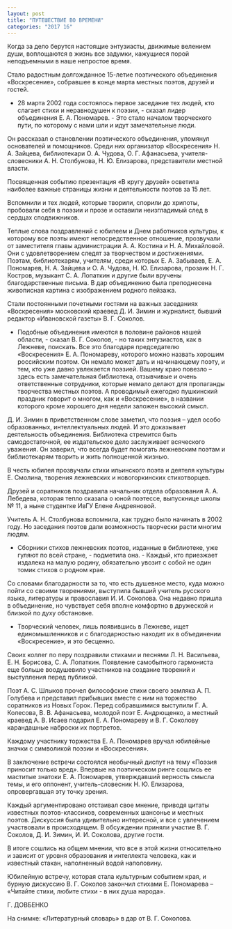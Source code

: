 ```yaml
---
layout: post
title: "ПУТЕШЕСТВИЕ ВО ВРЕМЕНИ"
categories: "2017 16"
---
```


Когда за дело берутся настоящие энтузиасты, движимые велением души, воплощаются в жизнь все задумки, кажущиеся порой неподъемными в наше непростое время.

Стало радостным долгожданное 15-летие поэтического объединения «Воскресение», собравшее в конце марта местных поэтов, друзей и гостей.

- 28 марта 2002 года состоялось первое заседание тех людей, кто слагает стихи и неравнодушен к поэзии, - сказал лидер объединения Е. А. Пономарев. - Это стало началом творческого пути, по которому с нами шли и идут замечательные люди.

Он рассказал о становлении поэтического объединения, упомянул основателей и помощников. Среди них организатор «Воскресения» Н. А. Зайцева, библиотекари О. А. Чудова, О. Г. Афанасьева, учителя-словесники А. Н. Столбунова, Н. Ю. Елизарова, представители местной власти.

Посвященная событию презентация «В кругу друзей» осветила наиболее важные страницы жизни и деятельности поэтов за 15 лет.

Вспомнили и тех людей, которые творили, спорили до хрипоты, пробовали себя в поэзии и прозе и оставили неизгладимый след в сердцах сподвижников.

Теплые слова поздравлений с юбилеем и Днем работников культуры, к которому все поэты имеют непосредственное отношение, прозвучали от заместителя главы администрации А. А. Костина и Н. А. Михайловой. Они с удовлетворением следят за творчеством и достижениями. Поэтам, библиотекарям, учителям, среди которых Е. А. Забываев, Е. А. Пономарев, Н. А. Зайцева и О. А. Чудова, Н. Ю. Елизарова, прозаик Н. Г. Костров, музыкант С. А. Лопаткин и другие были вручены благодарственные письма. В дар объединению была преподнесена живописная картина с изображением родного пейзажа.

Стали постоянными почетными гостями на важных заседаниях «Воскресения» московский краевед Д. И. Зимин и журналист, бывший редактор «Ивановской газеты» В. Г. Соколов.

- Подобные объединения имеются в половине районов нашей области, - сказал В. Г. Соколов, - но таких энтузиастов, как в Лежневе, поискать. Все это благодаря председателю «Воскресения» Е. А. Пономареву, которого можно назвать хорошим российским поэтом. Он немало может дать и начинающему поэту, и тем, кто уже давно увлекается поэзией. Вашему краю повезло – здесь есть замечательная библиотека, отзывчивые и очень ответственные сотрудники, которые немало делают для пропаганды творчества местных поэтов. А проводимый ежегодно пушкинский праздник говорит о многом, как и «Воскресение», в названии которого кроме хорошего дня недели заложен высокий смысл.

Д. И. Зимин в приветственном слове заметил, что поэзия – удел особо образованных, интеллектуальных людей. И это доказывает деятельность объединения. Библиотека стремится быть самодостаточной, ее издательское дело заслуживает всяческого уважения. Он заверил, что всегда будет помогать лежневским поэтам и библиотекарям творить и жить полноценной жизнью.

В честь юбилея прозвучали стихи ильинского поэта и деятеля культуры Е. Смолина, творения лежневских и новогоркинских стихотворцев.

Друзей и соратников поздравила начальник отдела образования А. А. Лебедева, которая тепло сказала о юной поэтессе, выпускнице школы № 11, а ныне студентке ИвГУ Елене Андреяновой.

Учитель А. Н. Столбунова вспомнила, как трудно было начинать в 2002 году. Но заседания поэтов дали возможность творчески расти многим людям.

- Сборники стихов лежневских поэтов, изданные в библиотеке, уже гуляют по всей стране, - подметила она. - Каждый, кто приезжает издалека на малую родину, обязательно увозит с собой не один томик стихов о родном крае.

Со словами благодарности за то, что есть душевное место, куда можно пойти со своими творениями, выступила бывший учитель русского языка, литературы и православия И. И. Соколова. Она недавно пришла в объединение, но чувствует себя вполне комфортно в дружеской и близкой по духу обстановке.

- Творческий человек, лишь появившись в Лежневе, ищет единомышленников и с благодарностью находит их в объединении «Воскресение», и это бесценно.

Своих коллег по перу поздравили стихами и песнями Л. Н. Васильева, Е. Н. Борисова, С. А. Лопаткин. Появление самобытного гармониста еще больше воодушевило участников на создание творений и выступления перед публикой.

Поэт А. С. Шлыков прочел философские стихи своего земляка А. П. Голубева и представил прибывших вместе с ним на торжество соратников из Новых Горок. Перед собравшимися выступили Г. А. Колесова, В. В. Афанасьева, молодой поэт Е. Андрющенко, а местный краевед А. В. Исаев подарил Е. А. Пономареву и В. Г. Соколову карандашные наброски их портретов.

Каждому участнику торжества Е. А. Пономарев вручал юбилейные значки с символикой поэзии и «Воскресения».

В заключение встречи состоялся необычный диспут на тему «Поэзия приносит только вред». Впервые на поэтическом ринге сошлись ее маститые знатоки Е. А. Пономарев, утверждавший верность смысла темы, и его оппонент, учитель-словесник Н. Ю. Елизарова, опровергавшая эту точку зрения.

Каждый аргументировано отстаивал свое мнение, приводя цитаты известных поэтов-классиков, современных шансонье и местных поэтов. Дискуссия была удивительно интересной, и все с увлечением участвовали в происходящем. В обсуждении приняли участие В. Г. Соколов, Д. И. Зимин, И. И. Соколова, другие гости.

В итоге сошлись на общем мнении, что все в этой жизни относительно и зависит от уровня образования и интеллекта человека, как и известный стакан, наполненный водой наполовину.

Юбилейную встречу, которая стала культурным событием края, и бурную дискуссию В. Г. Соколов закончил стихами Е. Пономарева – «Читайте стихи, любите стихи - в них душа народа».

Г. ДОВБЕНКО

На снимке: «Литературный словарь» в дар от В. Г. Соколова.


